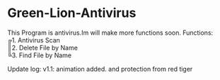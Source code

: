 # Green-Lion-Antivirus
This Program is antivirus.Im will make more functions soon.
Functions:                                                                                                                                                                                                                                                                          
╔1. Antivirus Scan                                                                                                                                                                                                                                                                         
║2. Delete File by Name                                                                                                                                                                                                                                                                                                                                                       
╚3. Find File by Name                                                                                                                                                                                                    

Update log: v1.1: animation added. and protection from red tiger
